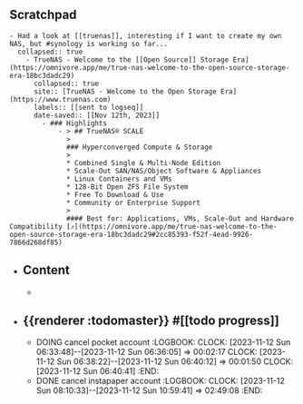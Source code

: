 ## Scratchpad
	- Had a look at [[truenas]], interesting if I want to create my own NAS, but #synology is working so far...
	  collapsed:: true
		- TrueNAS - Welcome to the [[Open Source]] Storage Era](https://omnivore.app/me/true-nas-welcome-to-the-open-source-storage-era-18bc3dadc29)
		  collapsed:: true
		  site:: [TrueNAS - Welcome to the Open Storage Era](https://www.truenas.com)
		  labels:: [[sent to logseq]]
		  date-saved:: [[Nov 12th, 2023]]
			- ### Highlights
				- > ## TrueNAS® SCALE
				  > 
				  ### Hyperconverged Compute & Storage
				  > 
				  * Combined Single & Multi-Node Edition
				  * Scale-Out SAN/NAS/Object Software & Appliances
				  * Linux Containers and VMs
				  * 128-Bit Open ZFS File System
				  * Free To Download & Use
				  * Community or Enterprise Support
				  > 
				  #### Best for: Applications, VMs, Scale-Out and Hardware Compatibility [⤴️](https://omnivore.app/me/true-nas-welcome-to-the-open-source-storage-era-18bc3dadc29#2cc85393-f52f-4ead-9926-7866d268df85)
- ## Content
	-
- ## {{renderer :todomaster}} #[[todo progress]]
	- DOING cancel pocket account
	  :LOGBOOK:
	  CLOCK: [2023-11-12 Sun 06:33:48]--[2023-11-12 Sun 06:36:05] =>  00:02:17
	  CLOCK: [2023-11-12 Sun 06:38:22]--[2023-11-12 Sun 06:40:12] =>  00:01:50
	  CLOCK: [2023-11-12 Sun 06:40:41]
	  :END:
	- DONE cancel instapaper account
	  :LOGBOOK:
	  CLOCK: [2023-11-12 Sun 08:10:33]--[2023-11-12 Sun 10:59:41] =>  02:49:08
	  :END: